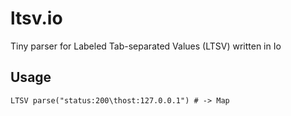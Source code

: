 # ltsv.io

Tiny parser for Labeled Tab-separated Values (LTSV) written in Io

## Usage

```
LTSV parse("status:200\thost:127.0.0.1") # -> Map
```
